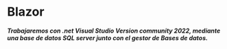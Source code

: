 # Blazor

**_Trabajaremos con .net Visual Studio Version community 2022, mediante una base de datos SQL server junto con el gestor de Bases de datos._**
